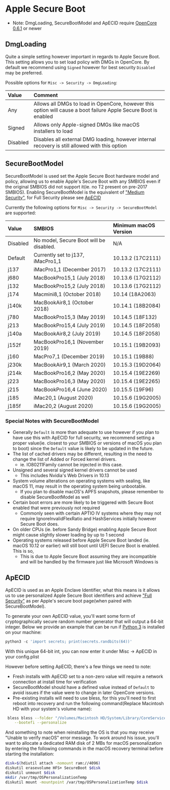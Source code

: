 # Apple Secure Boot

* Note: DmgLoading, SecureBootModel and ApECID require [OpenCore 0.6.1](https://github.com/acidanthera/OpenCorePkg/releases) or newer


## DmgLoading

Quite a simple setting however important in regards to Apple Secure Boot. This setting allows you to set load policy with DMGs in OpenCore. By default we recommend using `Signed` however for best security  `Disabled` may be preferred.

Possible options for `Misc -> Security -> DmgLoading`:

| Value | Comment |
| :--- | :--- |
| Any      | Allows all DMGs to load in OpenCore, however this option will cause a boot failure Apple Secure Boot is enabled |
| Signed   | Allows only Apple-signed DMGs like macOS installers to load |
| Disabled | Disables all external DMG loading, however internal recovery is still allowed with this option |

## SecureBootModel

SecureBootModel is used set the Apple Secure Boot hardware model and policy, allowing us to enable Apple's Secure Boot with any SMBIOS even if the original SMBIOS did not support it(ie. no T2 present on pre-2017 SMBIOS). Enabling SecureBootModel is the equivalent of ["Medium Security"](https://support.apple.com/HT208330), for Full Security please see [ApECID](#apecid)

Currently the following options for `Misc -> Security -> SecureBootModel` are supported:

| Value    | SMBIOS                                  | Minimum macOS Version |
| :---     | :---                                    | :---                  |
| Disabled | No model, Secure Boot will be disabled. | N/A                   |
| Default  | Currently set to j137, iMacPro1,1       | 10.13.2 (17C2111)     |
| j137     | iMacPro1,1 (December 2017)              | 10.13.2 (17C2111)     |
| j680     | MacBookPro15,1 (July 2018)              | 10.13.6 (17G2112)     |
| j132     | MacBookPro15,2 (July 2018)              | 10.13.6 (17G2112)     |
| j174     | Macmini8,1 (October 2018)               | 10.14 (18A2063)       |
| j140k    | MacBookAir8,1 (October 2018)            | 10.14.1 (18B2084)     |
| j780     | MacBookPro15,3 (May 2019)               | 10.14.5 (18F132)      |
| j213     | MacBookPro15,4 (July 2019)              | 10.14.5 (18F2058)     |
| j140a    | MacBookAir8,2 (July 2019)               | 10.14.5 (18F2058)     |
| j152f    | MacBookPro16,1 (November 2019)          | 10.15.1 (19B2093)     |
| j160     | MacPro7,1 (December 2019)               | 10.15.1 (19B88)       |
| j230k    | MacBookAir9,1 (March 2020)              | 10.15.3 (19D2064)     |
| j214k    | MacBookPro16,2 (May 2020)               | 10.15.4 (19E2269)     |
| j223     | MacBookPro16,3 (May 2020)               | 10.15.4 (19E2265)     |
| j215     | MacBookPro16,4 (June 2020)              | 10.15.5 (19F96)       |
| j185     | iMac20,1 (August 2020)                  | 10.15.6 (19G2005)     |
| j185f    | iMac20,2 (August 2020)                  | 10.15.6 (19G2005)     |

### Special Notes with SecureBootModel

* Generally `Default` is more than adequate to use however if you plan to have use this with ApECID for full security, we recommend setting a proper value(ie. closest to your SMBIOS or versions of macOS you plan to boot) since the `Default` value is likely to be updated in the future.
* The list of cached drivers may be different, resulting in the need to change the list of Added or Forced kernel drivers. 
  * ie. IO80211Family cannot be injected in this case.
* Unsigned and several signed kernel drivers cannot be used
  * This includes Nvidia's Web Drivers in 10.13
* System volume alterations on operating systems with sealing, like macOS 11, may result in the operating system being unbootable. 
  * If you plan to disable macOS's APFS snapshots, please remember to disable SecureBootModel as well
* Certain boot errors are more likely to be triggered with Secure Boot enabled that were previously not required
  * Commonly seen with certain APTIO IV systems where they may not require IgnoreInvalidFlexRatio and HashServices initially however Secure Boot does.
* On older CPUs (ie. before Sandy Bridge) enabling Apple Secure Boot might cause slightly slower loading by up to 1 second
* Operating systems released before Apple Secure Boot landed (ie. macOS 10.12 or earlier) will still boot until UEFI Secure Boot is enabled. This is so, 
  * This is due to Apple Secure Boot assuming they are incompatible and will be handled by the firmware just like Microsoft Windows is

## ApECID

ApECID is used as an Apple Enclave Identifier, what this means is it allows us to use  personalized Apple Secure Boot identifiers and achieve ["Full Security"](https://support.apple.com/HT208330) as per Apple's secure boot page(when paired with SecureBootModel).

To generate your own ApECID value, you'll want some form of cryptographically secure random number generator that will output a 64-bit integer. Below we provide an example that can be run if [Python 3](https://www.python.org/downloads/) is installed on your machine:

```py
python3 -c 'import secrets; print(secrets.randbits(64))'
```

With this unique 64-bit int, you can now enter it under Misc -> ApECID in your config.plist


However before setting ApECID, there's a few things we need to note:

* Fresh installs with ApECID set to a non-zero value will require a network connection at install time for verification
* SecureBootModel should have a defined value instead of `Default` to avoid issues if the value were to change in later OpenCore versions.
* Pre-existing installs will need to use bless, for this you'll need to first reboot into recovery and run the following command(Replace Macintosh HD with your system's volume name):


```sh
 bless bless --folder "/Volumes/Macintosh HD/System/Library/CoreServices" \
    --bootefi --personalize
```

And something to note when reinstalling the OS is that you may receive "Unable to verify macOS" error message. To work around his issue, you'll want to allocate a dedicated RAM disk of 2 MBs for macOS personalization by entering the following commands in the macOS recovery terminal before starting the installation:

```sh
disk=$(hdiutil attach -nomount ram://4096) 
diskutil erasevolume HFS+ SecureBoot $disk 
diskutil unmount $disk 
mkdir /var/tmp/OSPersonalizationTemp 
diskutil mount -mountpoint /var/tmp/OSPersonalizationTemp $disk
```